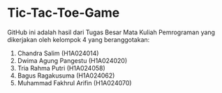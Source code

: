 # Tic-Tac-Toe-Game
GitHub ini adalah hasil dari Tugas Besar Mata Kuliah Pemrograman 
yang dikerjakan oleh kelompok 4 yang beranggotakan:
1. Chandra Salim (H1A024014)
2. Dwima Agung Pangestu (H1A024020)
3. Tria Rahma Putri (H1A024058)
4. Bagus Ragakusuma (H1A024062)
5. Muhammad Fakhrul Arifin (H1A024070)

